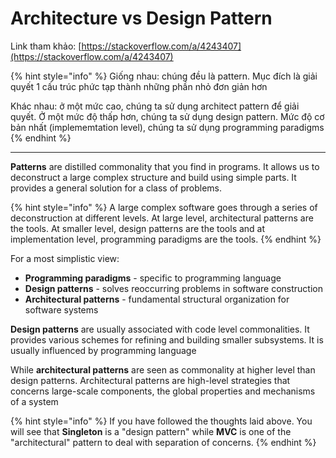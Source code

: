 # Architecture vs Design Pattern

Link tham khảo: [https://stackoverflow.com/a/4243407](https://stackoverflow.com/a/4243407)

{% hint style="info" %}
Giống nhau: chúng đều là pattern. Mục đích là giải quyết 1 cấu trúc phức tạp thành những phần nhỏ đơn giản hơn

Khác nhau: ở một mức cao, chúng ta sử dụng architect pattern để giải quyết. Ở một mức độ thấp hơn, chúng ta sử dụng design pattern. Mức độ cơ bản nhất (implememtation level), chúng ta sử dụng programming paradigms
{% endhint %}

****

**Patterns** are distilled commonality that you find in programs. It allows us to deconstruct a large complex structure and build using simple parts. It provides a general solution for a class of problems.

{% hint style="info" %}
A large complex software goes through a series of deconstruction at different levels. At large level, architectural patterns are the tools. At smaller level, design patterns are the tools and at implementation level, programming paradigms are the tools.
{% endhint %}

For a most simplistic view:

* **Programming paradigms** - specific to programming language
* **Design patterns** - solves reoccurring problems in software construction
* **Architectural patterns** - fundamental structural organization for software systems

**Design patterns** are usually associated with code level commonalities. It provides various schemes for refining and building smaller subsystems. It is usually influenced by programming language

While **architectural patterns** are seen as commonality at higher level than design patterns. Architectural patterns are high-level strategies that concerns large-scale components, the global properties and mechanisms of a system

{% hint style="info" %}
If you have followed the thoughts laid above. You will see that **Singleton** is a "design pattern" while **MVC** is one of the "architectural" pattern to deal with separation of concerns.
{% endhint %}
